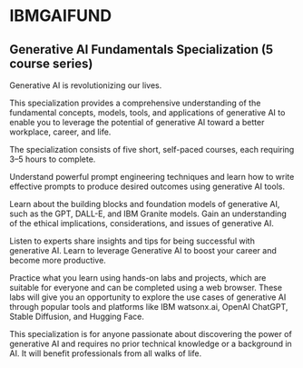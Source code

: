 # IBMGAIFUND
## Generative AI Fundamentals Specialization (5 course series)

Generative AI is revolutionizing our lives.

This specialization provides a comprehensive understanding of the fundamental concepts, models, tools, and applications of generative AI to enable you to leverage the potential of generative AI toward a better workplace, career, and life.

The specialization consists of five short, self-paced courses, each requiring 3–5 hours to complete.

Understand powerful prompt engineering techniques and learn how to write effective prompts to produce desired outcomes using generative AI tools.

Learn about the building blocks and foundation models of generative AI, such as the GPT, DALL-E, and IBM Granite models. Gain an understanding of the ethical implications, considerations, and issues of generative AI.

Listen to experts share insights and tips for being successful with generative AI. Learn to leverage Generative AI to boost your career and become more productive.

Practice what you learn using hands-on labs and projects, which are suitable for everyone and can be completed using a web browser. These labs will give you an opportunity to explore the use cases of generative AI through popular tools and platforms like IBM watsonx.ai, OpenAI ChatGPT, Stable Diffusion, and Hugging Face.

This specialization is for anyone passionate about discovering the power of generative AI and requires no prior technical knowledge or a background in AI. It will benefit professionals from all walks of life.
